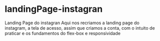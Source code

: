 # landingPage-instagran
Landing Page do instagran 
Aqui nos recriamos a landing page do instagram, a tela de acesso, assim que criamos a conta,
com o intuito de praticar e os fundamentos do flex-box e responsividade
